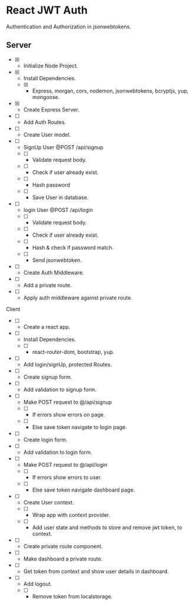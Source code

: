 # React JWT Auth

Authentication and Authorization in jsonwebtokens.

## Server

* [X] - Initialize Node Project.
* [X] - Install Dependencies.
  * [X] - Express, morgan, cors, nodemon, jsonwebtokens, bcryptjs, yup, mongoose.
* [X] - Create Express Server.
* [ ] - Add Auth Routes.
* [ ] - Create User model.
* [ ] - SignUp User @POST /api/signup
  * [ ] - Validate request body.
  * [ ] - Check if user already exist.
  * [ ] - Hash password
  * [ ] - Save User in database.
* [ ] - login User @POST /api/login
  * [ ] - Validate request body.
  * [ ] - Check if user already exist.
  * [ ] - Hash  & check if password match.
  * [ ] - Send jsonwebtoken.
* [ ] - Create Auth Middleware.
* [ ] - Add a private route.
* [ ] - Apply auth middleware against private route.

Client

* [ ] - Create a react app.
* [ ] - Install Dependencies.
  * [ ] - react-router-dom, bootstrap, yup.
* [ ] - Add login/signUp, protected Routes.
* [ ] - Create signup form.
* [ ] - Add validation to signup form.
* [ ] - Make POST request to @/api/signup
  * [ ] - If errors show errors on page.
  * [ ] - Else save token navigate to login page.
* [ ] - Create login form.
* [ ] - Add validation to login form.
* [ ] - Make POST request to @/api/login
  * [ ] - If errors show errors to user.
  * [ ] - Else save token navigate dashboard page.
* [ ] - Create User context.
  * [ ] - Wrap app with context provider.
  * [ ] - Add user state and methods to store and remove jwt token, to context.
* [ ] - Create private route component.
* [ ] - Make dashboard a private route.
* [ ] - Get token from context and show user details in dashboard.
* [ ] - Add logout.
  * [ ] - Remove token from localstorage.
